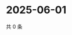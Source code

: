 # 2025-06-01

共 0 条

<!-- BEGIN ZHIHUVIDEO -->
<!-- 最后更新时间 Sun Jun 01 2025 22:09:44 GMT+0800 (China Standard Time) -->

<!-- END ZHIHUVIDEO -->

